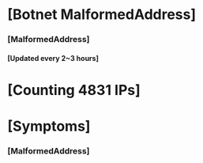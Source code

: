 # [Botnet MalformedAddress]
### [MalformedAddress]
#### [Updated every 2~3 hours]

# [Counting 4831 IPs]

# [Symptoms] 
###   [MalformedAddress]
